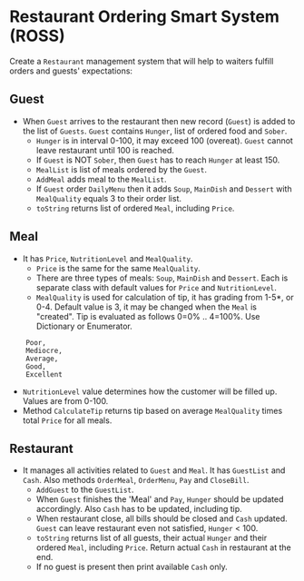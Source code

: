 # Restaurant Ordering Smart System (ROSS)

Create a `Restaurant` management system that will help to waiters fulfill orders and guests' expectations:

## Guest
- When `Guest` arrives to the restaurant then new record (`Guest`) is added to the list of `Guests`. `Guest` contains `Hunger`, list of ordered food and `Sober`.
  - `Hunger` is in interval 0-100, it may exceed 100 (overeat). `Guest` cannot leave restaurant until 100 is reached.
  - If `Guest` is NOT `Sober`, then `Guest` has to reach `Hunger` at least 150.
  - `MealList` is list of meals ordered by the `Guest`.
  - `AddMeal` adds meal to the `MealList`.
  - If `Guest` order `DailyMenu` then it adds `Soup`, `MainDish` and `Dessert` with `MealQuality` equals 3 to their order list.
  - `toString` returns list of ordered `Meal`, including `Price`.

## Meal
- It has `Price`, `NutritionLevel` and `MealQuality`.
  - `Price` is the same for the same `MealQuality`.
  - There are three types of meals: `Soup`, `MainDish` and `Dessert`. Each is separate class with default values for `Price` and `NutritionLevel`.
  - `MealQuality` is used for calculation of tip, it has grading from 1-5*, or 0-4. Default value is 3, it may be changed when the `Meal` is "created". Tip is evaluated as follows 0=0% .. 4=100%. Use Dictionary or Enumerator.
```text
	Poor,
    Mediocre,
    Average,
    Good,
    Excellent
```
  - `NutritionLevel` value determines how the customer will be filled up. Values are from 0-100.
  - Method `CalculateTip` returns tip based on average `MealQuality` times total `Price` for all meals.

## Restaurant
- It manages all activities related to `Guest` and `Meal`. It has `GuestList` and `Cash`. Also methods `OrderMeal`, `OrderMenu`, `Pay` and `CloseBill`.
  - `AddGuest` to the `GuestList`.
  - When `Guest` finishes the 'Meal' and `Pay`, `Hunger` should be updated accordingly. Also `Cash` has to be updated, including tip.
  - When restaurant close, all bills should be closed and `Cash` updated. `Guest` can leave restaurant even not satisfied, `Hunger` < 100.
  - `toString` returns list of all guests, their actual `Hunger` and their ordered `Meal`, including `Price`. Return actual `Cash` in restaurant at the end. 
   - If no guest is present then print available `Cash` only.
